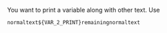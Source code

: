 You want to print a variable along with other text. Use
```
normaltext${VAR_2_PRINT}remainingnormaltext
```
